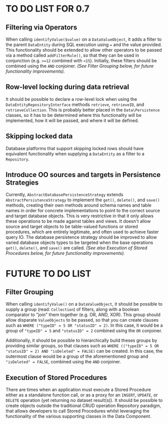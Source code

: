 # TO DO LIST FOR 0.7

## Filtering via Operators

When calling `identifyValue($value)` on a `DataValueObject`, it adds a filter to the parent `DataEntity` during
SQL execution using `=` and the value provided. This functionality should be extended to allow other operators
to be passed via a method called `addFilterRule()`, so that they can be used in conjunction (e.g. `>=12` combined
with `<15`). Initially, these filters should be combined using the `AND` conjoiner. *(See Filter Grouping below,
for future functionality improvements).*

## Row-level locking during data retrieval

It should be possible to declare a row-level lock when using the `DataEntityRepositoryInterface` methods
`retrieve`, `retrieveID`, and `retrieveCollection`. This is probably better placed in the `Data\Persistence`
classes, so it has to be determined where this functionality will be implemented, how it will be passed,
and where it will be defined.

## Skipping locked data

Database platforms that support skipping locked rows should have equivalent functionality when supplying
a `DataEntity` as a filter to a `Repository`. 

## Introduce OO sources and targets in Persistence Strategies

Currently, `AbstractDatabasePersistenceStrategy` extends `AbstractPersistenceStrategy` to implement the `get()`,
`delete()`, and `save()` methods, creating their own methods around schema names and table names in order for
concrete implementations to point to the correct source and target database objects. This is very restrictive in
that it only allows these operations to be made against tables and views. It doesn't allow source and target
objects to be table-valued functions or stored procedures, which are entirely legitimate, and often used to
achieve faster query IO. The database persistence strategy should be improved to allow varied database objects
types to be targeted when the base operations `get()`, `delete()`, and `save()` are called. *(See also Execution
of Stored Procedures below, for future functionality improvements).*

# FUTURE TO DO LIST

## Filter Grouping

When calling `identifyValue()` on a `DataValueObject`, it should be possible to supply a group (read: `Collection`)
of filters, along with a boolean comparator to "join" them together (e.g. OR, AND, XOR). This group should
allow disparate `ValueObjects` to be passed, so that you can create clauses such as `WHERE ("typeID" = 5 OR
"statusID" = 2)`. In this case, it would be a group of `"typeID" = 5` and `"statusID" = 2` combined using
the `OR` conjoiner.

Additionally, it should be possible to hierarchically build theses groups by providing similar groups, so that
clauses such as `WHERE (("typeID" = 5 OR "statusID" = 2) AND "isDeleted" = FALSE)` can be created. In this
case, the outermost clause would be a group of the aforementioned group and `"isDeleted" = FALSE`,
combined using the `AND` conjoiner.

## Execution of Stored Procedures

There are times when an application must execute a Stored Procedure either as a standalone function call, or as a
proxy for an `INSERT`, `UPDATE`, or `DELETE` operation (yet returning no dataset result(s)). It should be possible
to create objects outside the traditional CRUD operation Repository paradigm, that allows developers to call Stored
Procedures whilst leveraging the functionality of the various supporting classes in the Data Component.